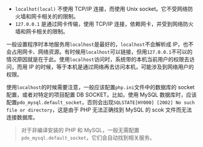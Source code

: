 * `localhot(local)` 不使用 TCP/IP 连接，而使用 Unix socket。它不受网络防火墙和网卡相关的的限制。
* `127.0.0.1` 是通过网卡传输，使用 TCP/IP 连接，依赖网卡，并受到网络防火墙和网卡相关的限制。

一般设置程序时本地服务用`localhost`是最好的，`localhost`不会解析成 IP，也不会占用网卡、网络资源。有时候用`localhost`可以链接，但用`127.0.0.1`不可以的情况原因就是在于此。使用`localhost`访问时，系统带的本机当前用户的权限去访问，而用 IP 的时候，等于本机是通过网络再去访问本机，可能涉及到网络用户的权限。

使用`localhost`的时候需要注意，一般应该配置`php.ini`文件中的数据库的 socket 配置，或者对特定的项目配置 DB SOCKET。比如，使用 MySQL 数据库时，应该配置`pdo_mysql.default_socket`，否则会出现`SQLSTATE[HY000] [2002] No such file or directory`，这是由于 PHP 无法正确找到 MySQL 的 scok 文件而无法连接数据库。

> 对于非编译安装的 PHP 和 MySQL，一般无需配置`pdo_mysql.default_socket`，它们会自动找到相关服务。



